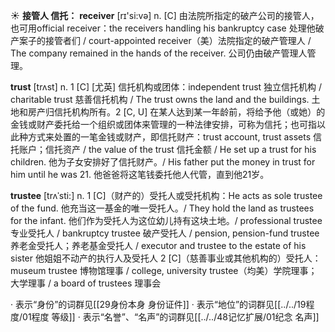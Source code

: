 ☀ <span class="category">**接管人 信托：**</span>
<span class="vocabulary">**receiver**</span> [rɪ'si:və] 
<span class="definition">n. [C] 由法院所指定的破产公司的接管人，也可用official receiver：</span>the receivers handling his bankruptcy case 处理他破产案子的接管者们 / court-appointed receiver（美）法院指定的破产管理人 / The company remained in the hands of the receiver. 公司仍由破产管理人管理。

<span class="vocabulary">**trust**</span> [trʌst] 
<span class="definition">n. 1 [C] [尤英] 信托机构或团体：</span>independent trust 独立信托机构 / charitable trust 慈善信托机构 / The trust owns the land and the buildings. 土地和房产归信托机构所有。<span class="definition">2 [C, U] 在某人达到某一年龄前，将给予他（或她）的金钱或财产委托给一个组织或团体来管理的一种法律安排，可称为信托；也可指以此种方式来处置的一笔金钱或财产，即信托财产：</span>trust account, trust assets 信托账户；信托资产 / the value of the trust 信托金额 / He set up a trust for his children. 他为子女安排好了信托财产。/ His father put the money in trust for him until he was 21. 他爸爸将这笔钱委托他人代管，直到他21岁。
           
<span class="vocabulary">**trustee**</span> [trʌˈsti:]
<span class="definition">n. 1 [C]（财产的）受托人或受托机构：</span>He acts as sole trustee of the fund. 他充当这一基金的唯一受托人。/ They hold the land as trustees for the infant. 他们作为受托人为这位幼儿持有这块土地。/ professional trustee 专业受托人 / bankruptcy trustee 破产受托人 / pension, pension-fund trustee 养老金受托人；养老基金受托人 / executor and trustee to the estate of his sister 他姐姐不动产的执行人及受托人 <span class="definition">2 [C]（慈善事业或其他机构的）受托人：</span>museum trustee 博物馆理事 / college, university trustee（均美）学院理事；大学理事 / a board of trustees 理事会

· 表示“身份”的词群见[[29身份本身 身份证件]]
· 表示“地位”的词群见[[../../19程度/01程度 等级]]
· 表示“名誉”、“名声”的词群见[[../../48记忆扩展/01纪念 名声]]
